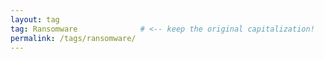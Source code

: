 ```yaml
---
layout: tag
tag: Ransomware              # <‑‑ keep the original capitalization!
permalink: /tags/ransomware/
---
```

